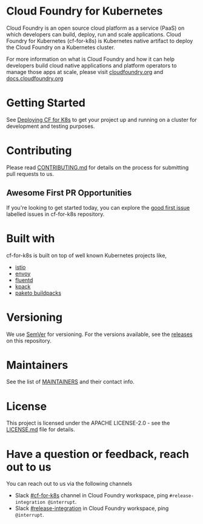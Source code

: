 
# Cloud Foundry for Kubernetes
Cloud Foundry is an open source cloud platform as a service (PaaS) on which developers can build, deploy, run and scale applications. Cloud Foundry for Kubernetes (cf-for-k8s) is Kubernetes native artifact to deploy the Cloud Foundry on a Kubernetes cluster. 

For more information on what is Cloud Foundry and how it can help developers build cloud native applications and platform operators to manage those apps at scale, please visit [cloudfoundry.org](https://cloudfoundry.org) and [docs.cloudfoundry.org](https://docs.cloudfoundry.org/)

# Getting Started
See [Deploying CF for K8s](docs/deploy.md) to get your project up and running on a cluster for development and testing purposes.

# Contributing
Please read [CONTRIBUTING.md](community/CONTRIBUTING.md) for details on the process for submitting pull requests to us.

## Awesome First PR Opportunities
If you're looking to get started today, you can explore the [good first issue](https://github.com/cloudfoundry/cf-for-k8s/issues?q=is%3Aopen+is%3Aissue+label%3A%22Good+first+issue%22) labelled issues in cf-for-k8s repository. 

# Built with
cf-for-k8s is built on top of well known Kubernetes projects like,
- [istio](https://github.com/istio/istio)
- [envoy](https://github.com/envoyproxy/envoy) 
- [fluentd](https://www.fluentd.org/)
- [kpack](https://github.com/pivotal/kpack)
- [paketo buildpacks](https://paketo.io)

# Versioning
We use [SemVer](https://semver.org/) for versioning. For the versions available, see the [releases](https://github.com/cloudfoundry/cf-for-k8s/releases) on this repository.

# Maintainers
See the list of [MAINTAINERS](community/MAINTAINERS.md) and their contact info.

# License
This project is licensed under the APACHE LICENSE-2.0 - see the [LICENSE.md](LICENSE) file for details.

# Have a question or feedback, reach out to us
You can reach out to us via the following channels

- Slack [#cf-for-k8s](https://cloudfoundry.slack.com/archives/CH9LF6V1P) channel in Cloud Foundry workspace, ping `#release-integration @interrupt`.
- Slack [#release-integration](https://cloudfoundry.slack.com/archives/C0FAEKGUQ) in Cloud Foundry workspace, ping `@interrupt`.